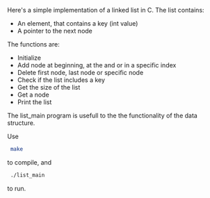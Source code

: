 Here's a simple implementation of a linked list in C. 
The list contains: 
 - An element, that contains a key (int value)
 - A pointer to the next node

The functions are:
 - Initialize
 - Add node at beginning, at the and or in a specific index
 - Delete first node, last node or specific node
 - Check if the list includes a key
 - Get the size of the list
 - Get a node
 - Print the list

The list_main program is usefull to the the functionality of the data structure.  

Use 
```bash 
 make 
``` 
to compile, and
```bash
 ./list_main
```
to run.